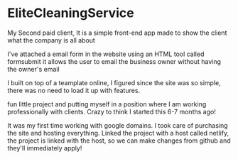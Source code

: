 # EliteCleaningService

My Second paid client, 
It is a simple front-end app made to show the client what the company is all about

I've attached a email form in the website using an HTML tool called formsubmit
it allows the user to email the business owner without having the owner's email

I built on top of a teamplate online, I figured since the site was so simple,
there was no need to load it up with features. 

fun little project and putting myself in a position where I am working 
professionally with clients. Crazy to think I started this 6-7 months ago!

It was my first time working with google domains. I took care of purchasing the site
and hosting everything. Linked the project with a host called netlify, the project is 
linked with the host, so we can make changes from github and they'll immediately apply!

